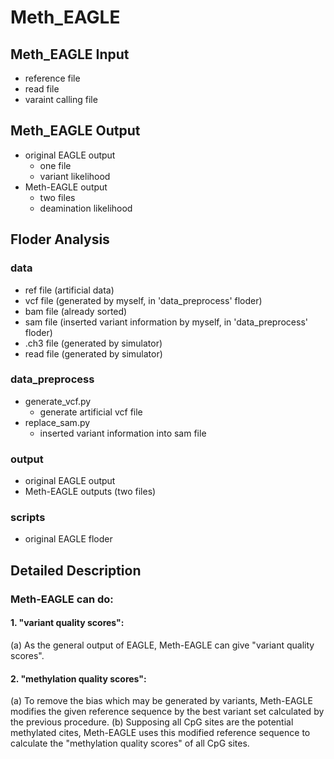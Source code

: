 # Meth_EAGLE
## Meth_EAGLE Input
* reference file
* read file
* varaint calling file
## Meth_EAGLE Output
* original EAGLE output
    * one file 
    * variant likelihood
* Meth-EAGLE output
    * two files
    * deamination likelihood
## Floder Analysis
### data
  * ref file (artificial data)
  * vcf file (generated by myself, in 'data_preprocess' floder)
  * bam file (already sorted)
  * sam file (inserted variant information by myself, in 'data_preprocess' floder)
  * .ch3 file (generated by simulator)
  * read file (generated by simulator)
### data_preprocess
  * generate_vcf.py
    * generate artificial vcf file
  * replace_sam.py
    * inserted variant information into sam file
### output
  * original EAGLE output
  * Meth-EAGLE outputs (two files)
### scripts
  * original EAGLE floder

## Detailed Description
### Meth-EAGLE can do:
#### 1. "variant quality scores":
(a) As the general output of EAGLE, Meth-EAGLE can give "variant quality scores".
#### 2. "methylation quality scores":
(a) To remove the bias which may be generated by variants, Meth-EAGLE modifies the given reference sequence by the best variant set calculated by the previous procedure.
(b) Supposing all CpG sites are the potential methylated cites, Meth-EAGLE uses this modified reference sequence to calculate the "methylation quality scores" of all CpG sites.
